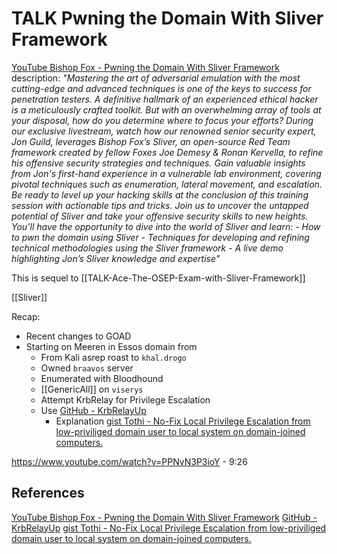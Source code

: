 # TALK Pwning the Domain With Sliver Framework

[YouTube Bishop Fox - Pwning the Domain With Sliver Framework](https://www.youtube.com/watch?v=PPNvN3P3ioY) description: *"Mastering the art of adversarial emulation with the most cutting-edge and advanced techniques is one of the keys to success for penetration testers. A definitive hallmark of an experienced ethical hacker is a meticulously crafted toolkit. But with an overwhelming array of tools at your disposal, how do you determine where to focus your efforts? During our exclusive livestream, watch how our renowned senior security expert, Jon Guild, leverages Bishop Fox’s Sliver, an open-source Red Team framework created by fellow Foxes Joe Demesy & Ronan Kervella, to refine his offensive security strategies and techniques. Gain valuable insights from Jon's first-hand experience in a vulnerable lab environment, covering pivotal techniques such as enumeration, lateral movement, and escalation. Be ready to level up your hacking skills at the conclusion of this training session with actionable tips and tricks. Join us to uncover the untapped potential of Sliver and take your offensive security skills to new heights. You’ll have the opportunity to dive into the world of Sliver and learn: - How to pwn the domain using Sliver - Techniques for developing and refining technical methodologies using the Sliver framework - A live demo highlighting Jon’s Sliver knowledge and expertise"*

This is sequel to [[TALK-Ace-The-OSEP-Exam-with-Sliver-Framework]]

[[Sliver]]

Recap:
- Recent changes to GOAD
- Starting on Meeren in Essos domain from
	- From Kali asrep roast to `khal.drogo`
	- Owned `braavos` server
	- Enumerated with Bloodhound
	- [[GenericAll]] on `viserys`
	- Attempt KrbRelay for Privilege Escalation
	- Use [GitHub - KrbRelayUp](https://github.com/Dec0ne/KrbRelayUp) 
		- Explanation [gist Tothi - No-Fix Local Privilege Escalation from low-priviliged domain user to local system on domain-joined computers.](https://gist.github.com/tothi/bf6c59d6de5d0c9710f23dae5750c4b9)

https://www.youtube.com/watch?v=PPNvN3P3ioY - 9:26

## References

[YouTube Bishop Fox - Pwning the Domain With Sliver Framework](https://www.youtube.com/watch?v=PPNvN3P3ioY) 
[GitHub - KrbRelayUp](https://github.com/Dec0ne/KrbRelayUp) 
[gist Tothi - No-Fix Local Privilege Escalation from low-priviliged domain user to local system on domain-joined computers.](https://gist.github.com/tothi/bf6c59d6de5d0c9710f23dae5750c4b9)
